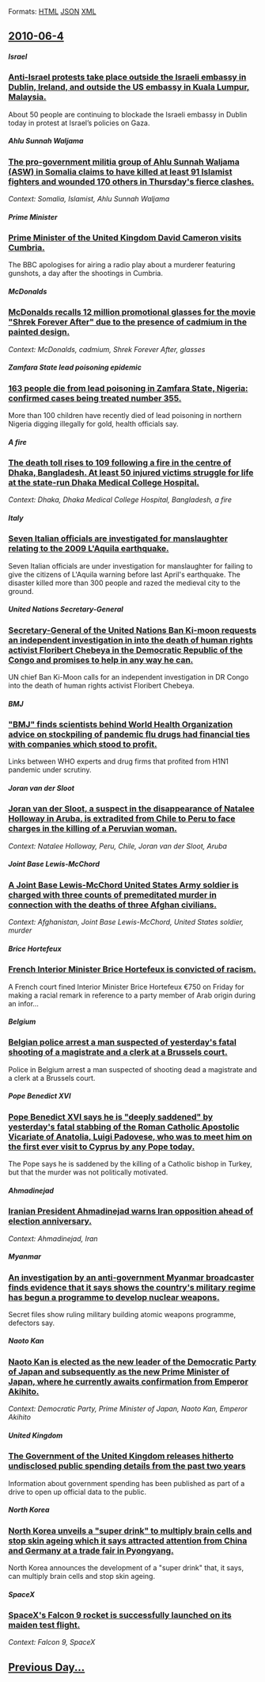 
Formats: [HTML](2010/06/4/index.html)  [JSON](2010/06/4/index.json)  [XML](2010/06/4/index.xml)  

## [2010-06-4](/news/2010/06/4/index.md)

##### Israel
### [Anti-Israel protests take place outside the Israeli embassy in Dublin, Ireland, and outside the US embassy in Kuala Lumpur, Malaysia. ](/news/2010/06/4/anti-israel-protests-take-place-outside-the-israeli-embassy-in-dublin-ireland-and-outside-the-us-embassy-in-kuala-lumpur-malaysia.md)
About 50 people are continuing to blockade the Israeli embassy in Dublin today in protest at Israel&rsquo;s policies on Gaza.

##### Ahlu Sunnah Waljama
### [The pro-government militia group of Ahlu Sunnah Waljama (ASW) in Somalia claims to have killed at least 91 Islamist fighters and wounded 170 others in Thursday's fierce clashes. ](/news/2010/06/4/the-pro-government-militia-group-of-ahlu-sunnah-waljama-asw-in-somalia-claims-to-have-killed-at-least-91-islamist-fighters-and-wounded-170.md)
_Context: Somalia, Islamist, Ahlu Sunnah Waljama_

##### Prime Minister
### [Prime Minister of the United Kingdom David Cameron visits Cumbria. ](/news/2010/06/4/prime-minister-of-the-united-kingdom-david-cameron-visits-cumbria.md)
The BBC apologises for airing a radio play about a murderer featuring gunshots, a day after the shootings in Cumbria.

##### McDonalds
### [McDonalds recalls 12 million promotional glasses for the movie "Shrek Forever After" due to the presence of cadmium in the painted design. ](/news/2010/06/4/mcdonalds-recalls-12-million-promotional-glasses-for-the-movie-shrek-forever-after-due-to-the-presence-of-cadmium-in-the-painted-design.md)
_Context: McDonalds, cadmium, Shrek Forever After, glasses_

##### Zamfara State lead poisoning epidemic
### [163 people die from lead poisoning in Zamfara State, Nigeria: confirmed cases being treated number 355. ](/news/2010/06/4/163-people-die-from-lead-poisoning-in-zamfara-state-nigeria-confirmed-cases-being-treated-number-355.md)
More than 100 children have recently died of lead poisoning in northern Nigeria digging illegally for gold, health officials say.

##### A fire
### [The death toll rises to 109 following a fire in the centre of Dhaka, Bangladesh. At least 50 injured victims struggle for life at the state-run Dhaka Medical College Hospital. ](/news/2010/06/4/the-death-toll-rises-to-109-following-a-fire-in-the-centre-of-dhaka-bangladesh-at-least-50-injured-victims-struggle-for-life-at-the-state.md)
_Context: Dhaka, Dhaka Medical College Hospital, Bangladesh, a fire_

##### Italy
### [Seven Italian officials are investigated for manslaughter relating to the 2009 L'Aquila earthquake. ](/news/2010/06/4/seven-italian-officials-are-investigated-for-manslaughter-relating-to-the-2009-l-aquila-earthquake.md)
Seven Italian officials are under investigation for manslaughter for failing to give the citizens of L&#039;Aquila warning before last April&#039;s earthquake. The disaster killed more than 300 people and razed the medieval city to the ground.

##### United Nations Secretary-General
### [Secretary-General of the United Nations Ban Ki-moon requests an independent investigation in into the death of human rights activist Floribert Chebeya in the Democratic Republic of the Congo and promises to help in any way he can. ](/news/2010/06/4/secretary-general-of-the-united-nations-ban-ki-moon-requests-an-independent-investigation-in-into-the-death-of-human-rights-activist-floribe.md)
UN chief Ban Ki-Moon calls for an independent investigation in DR Congo into the death of human rights activist Floribert Chebeya.

##### BMJ
### ["BMJ" finds scientists behind World Health Organization advice on stockpiling of pandemic flu drugs had financial ties with companies which stood to profit. ](/news/2010/06/4/bmj-finds-scientists-behind-world-health-organization-advice-on-stockpiling-of-pandemic-flu-drugs-had-financial-ties-with-companies-which.md)
Links between WHO experts and drug firms that profited from H1N1 pandemic under scrutiny.

##### Joran van der Sloot
### [Joran van der Sloot, a suspect in the disappearance of Natalee Holloway in Aruba, is extradited from Chile to Peru to face charges in the killing of a Peruvian woman. ](/news/2010/06/4/joran-van-der-sloot-a-suspect-in-the-disappearance-of-natalee-holloway-in-aruba-is-extradited-from-chile-to-peru-to-face-charges-in-the-ki.md)
_Context: Natalee Holloway, Peru, Chile, Joran van der Sloot, Aruba_

##### Joint Base Lewis-McChord
### [A Joint Base Lewis-McChord United States Army soldier is charged with three counts of premeditated murder in connection with the deaths of three Afghan civilians. ](/news/2010/06/4/a-joint-base-lewis-mcchord-united-states-army-soldier-is-charged-with-three-counts-of-premeditated-murder-in-connection-with-the-deaths-of-t.md)
_Context: Afghanistan, Joint Base Lewis-McChord, United States soldier, murder_

##### Brice Hortefeux
### [French Interior Minister Brice Hortefeux is convicted of racism. ](/news/2010/06/4/french-interior-minister-brice-hortefeux-is-convicted-of-racism.md)
A&#x20;French&#x20;court&#x20;fined&#x20;Interior&#x20;Minister&#x20;Brice&#x20;Hortefeux&#x20;&#x20AC;750&#x20;on&#x20;Friday&#x20;for&#x20;making&#x20;a&#x20;racial&#x20;remark&#x20;in&#x20;reference&#x20;to&#x20;a&#x20;party&#x20;member&#x20;of&#x20;Arab&#x20;origin&#x20;during&#x20;an&#x20;infor...

##### Belgium
### [Belgian police arrest a man suspected of yesterday's fatal shooting of a magistrate and a clerk at a Brussels court. ](/news/2010/06/4/belgian-police-arrest-a-man-suspected-of-yesterday-s-fatal-shooting-of-a-magistrate-and-a-clerk-at-a-brussels-court.md)
Police in Belgium arrest a man suspected of shooting dead a magistrate and a clerk at a Brussels court.

##### Pope Benedict XVI
### [Pope Benedict XVI says he is "deeply saddened" by yesterday's fatal stabbing of the Roman Catholic Apostolic Vicariate of Anatolia, Luigi Padovese, who was to meet him on the first ever visit to Cyprus by any Pope today. ](/news/2010/06/4/pope-benedict-xvi-says-he-is-deeply-saddened-by-yesterday-s-fatal-stabbing-of-the-roman-catholic-apostolic-vicariate-of-anatolia-luigi-pa.md)
The Pope says he is saddened by the killing of a Catholic bishop in Turkey, but that the murder was not politically motivated.

##### Ahmadinejad
### [Iranian President Ahmadinejad warns Iran opposition ahead of election anniversary. ](/news/2010/06/4/iranian-president-ahmadinejad-warns-iran-opposition-ahead-of-election-anniversary.md)
_Context: Ahmadinejad, Iran_

##### Myanmar
### [An investigation by an anti-government Myanmar broadcaster finds evidence that it says shows the country's military regime has begun a programme to develop nuclear weapons. ](/news/2010/06/4/an-investigation-by-an-anti-government-myanmar-broadcaster-finds-evidence-that-it-says-shows-the-country-s-military-regime-has-begun-a-progr.md)
Secret files show ruling military building atomic weapons programme, defectors say.

##### Naoto Kan
### [Naoto Kan is elected as the new leader of the Democratic Party of Japan and subsequently as the new Prime Minister of Japan, where he currently awaits confirmation from Emperor Akihito. ](/news/2010/06/4/naoto-kan-is-elected-as-the-new-leader-of-the-democratic-party-of-japan-and-subsequently-as-the-new-prime-minister-of-japan-where-he-curren.md)
_Context: Democratic Party, Prime Minister of Japan, Naoto Kan, Emperor Akihito_

##### United Kingdom
### [The Government of the United Kingdom releases hitherto undisclosed public spending details from the past two years ](/news/2010/06/4/the-government-of-the-united-kingdom-releases-hitherto-undisclosed-public-spending-details-from-the-past-two-years.md)
Information about government spending has been published as part of a drive to open up official data to the public.

##### North Korea
### [North Korea unveils a "super drink" to multiply brain cells and stop skin ageing which it says attracted attention from China and Germany at a trade fair in Pyongyang. ](/news/2010/06/4/north-korea-unveils-a-super-drink-to-multiply-brain-cells-and-stop-skin-ageing-which-it-says-attracted-attention-from-china-and-germany-at.md)
North Korea announces the development of a &quot;super drink&quot; that, it says, can multiply brain cells and stop skin ageing.

##### SpaceX
### [SpaceX's Falcon 9 rocket is successfully launched on its maiden test flight. ](/news/2010/06/4/spacex-s-falcon-9-rocket-is-successfully-launched-on-its-maiden-test-flight.md)
_Context: Falcon 9, SpaceX_

## [Previous Day...](/news/2010/06/3/index.md)

